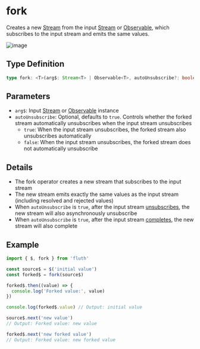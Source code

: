 # fork

Creates a new [Stream](/en/api/stream#stream) from the input [Stream](/en/api/stream#stream) or [Observable](/en/api/observable), which subscribes to the input stream and emits the same values.

![image](/fork.drawio.svg)

## Type Definition

```typescript
type fork: <T>(arg$: Stream<T> | Observable<T>, autoUnsubscribe?: boolean) => Stream<T>;
```

## Parameters

- `arg$`: Input [Stream](/en/api/stream#stream) or [Observable](/en/api/observable) instance
- `autoUnsubscribe`: Optional, defaults to `true`. Controls whether the forked stream automatically unsubscribes when the input stream unsubscribes
  - `true`: When the input stream unsubscribes, the forked stream also unsubscribes automatically
  - `false`: When the input stream unsubscribes, the forked stream does not automatically unsubscribe

## Details

- The fork operator creates a new stream that subscribes to the input stream
- The new stream emits exactly the same values as the input stream (including resolved and rejected values)
- When `autoUnsubscribe` is `true`, after the input stream [unsubscribes](/en/guide/base#unsubscribe), the new stream will also asynchronously unsubscribe
- When `autoUnsubscribe` is `true`, after the input stream [completes](/en/guide/base#complete), the new stream will also complete

## Example

```typescript
import { $, fork } from 'fluth'

const source$ = $('initial value')
const forked$ = fork(source$)

forked$.then((value) => {
  console.log('Forked value:', value)
})

console.log(forked$.value) // Output: initial value

source$.next('new value')
// Output: Forked value: new value

forked$.next('new forked value')
// Output: Forked value: new forked value
```
